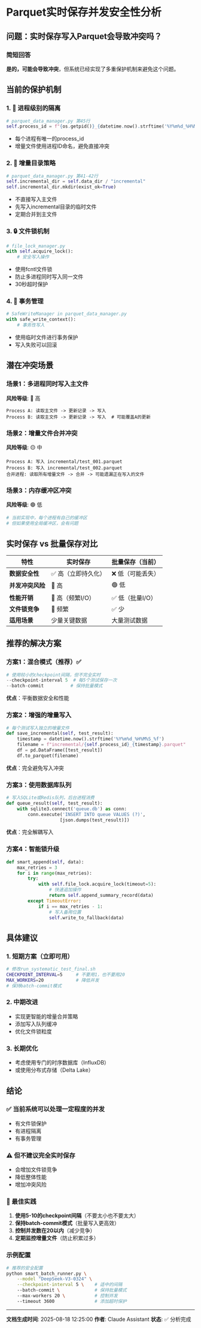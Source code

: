 # Parquet实时保存并发安全性分析

## 问题：实时保存写入Parquet会导致冲突吗？

### 简短回答
**是的，可能会导致冲突**，但系统已经实现了多重保护机制来避免这个问题。

## 当前的保护机制

### 1. 🔐 进程级别的隔离
```python
# parquet_data_manager.py 第45行
self.process_id = f"{os.getpid()}_{datetime.now().strftime('%Y%m%d_%H%M%S')}"
```
- 每个进程有唯一的process_id
- 增量文件使用进程ID命名，避免直接冲突

### 2. 📁 增量目录策略
```python
# parquet_data_manager.py 第41-42行
self.incremental_dir = self.data_dir / "incremental"
self.incremental_dir.mkdir(exist_ok=True)
```
- 不直接写入主文件
- 先写入incremental目录的临时文件
- 定期合并到主文件

### 3. 🔒 文件锁机制
```python
# file_lock_manager.py
with self.acquire_lock():
    # 安全写入操作
```
- 使用fcntl文件锁
- 防止多进程同时写入同一文件
- 30秒超时保护

### 4. 💾 事务管理
```python
# SafeWriteManager in parquet_data_manager.py
with safe_write_context():
    # 事务性写入
```
- 使用临时文件进行事务保护
- 写入失败可以回滚

## 潜在冲突场景

### 场景1：多进程同时写入主文件
**风险等级**: 🔴 高
```
Process A: 读取主文件 -> 更新记录 -> 写入
Process B: 读取主文件 -> 更新记录 -> 写入  # 可能覆盖A的更新
```

### 场景2：增量文件合并冲突
**风险等级**: 🟡 中
```
Process A: 写入 incremental/test_001.parquet
Process B: 写入 incremental/test_002.parquet
合并进程: 读取所有增量文件 -> 合并 -> 可能遗漏正在写入的文件
```

### 场景3：内存缓冲区冲突
**风险等级**: 🟢 低
```python
# 当前实现中，每个进程有自己的缓冲区
# 但如果使用全局缓冲区，会有问题
```

## 实时保存 vs 批量保存对比

| 特性 | 实时保存 | 批量保存（当前） |
|------|---------|---------------|
| **数据安全性** | ✅ 高（立即持久化） | ❌ 低（可能丢失） |
| **并发冲突风险** | 🔴 高 | 🟢 低 |
| **性能开销** | 🔴 高（频繁I/O） | ✅ 低（批量I/O） |
| **文件锁竞争** | 🔴 频繁 | ✅ 少 |
| **适用场景** | 少量关键数据 | 大量测试数据 |

## 推荐的解决方案

### 方案1：混合模式（推荐）✅
```python
# 使用较小的checkpoint间隔，但不完全实时
--checkpoint-interval 5  # 每5个测试保存一次
--batch-commit          # 保持批量模式
```
**优点**：平衡数据安全和性能

### 方案2：增强的增量写入
```python
# 每个测试写入独立的增量文件
def save_incremental(self, test_result):
    timestamp = datetime.now().strftime('%Y%m%d_%H%M%S_%f')
    filename = f"incremental/{self.process_id}_{timestamp}.parquet"
    df = pd.DataFrame([test_result])
    df.to_parquet(filename)
```
**优点**：完全避免写入冲突

### 方案3：使用数据库队列
```python
# 写入SQLite或Redis队列，后台进程消费
def queue_result(self, test_result):
    with sqlite3.connect('queue.db') as conn:
        conn.execute('INSERT INTO queue VALUES (?)', 
                    [json.dumps(test_result)])
```
**优点**：完全解耦写入

### 方案4：智能锁升级
```python
def smart_append(self, data):
    max_retries = 3
    for i in range(max_retries):
        try:
            with self.file_lock.acquire_lock(timeout=5):
                # 快速追加操作
                return self.append_summary_record(data)
        except TimeoutError:
            if i == max_retries - 1:
                # 写入备用位置
                self.write_to_fallback(data)
```

## 具体建议

### 1. 短期方案（立即可用）
```bash
# 修改run_systematic_test_final.sh
CHECKPOINT_INTERVAL=5     # 不要用1，也不要用20
MAX_WORKERS=20            # 降低并发
# 保持batch-commit模式
```

### 2. 中期改进
- 实现更智能的增量合并策略
- 添加写入队列缓冲
- 优化文件锁粒度

### 3. 长期优化
- 考虑使用专门的时序数据库（InfluxDB）
- 或使用分布式存储（Delta Lake）

## 结论

### ✅ 当前系统可以处理一定程度的并发
- 有文件锁保护
- 有进程隔离
- 有事务管理

### ⚠️ 但不建议完全实时保存
- 会增加文件锁竞争
- 降低整体性能
- 增加冲突风险

### 🎯 最佳实践
1. **使用5-10的checkpoint间隔**（不要太小也不要太大）
2. **保持batch-commit模式**（批量写入更高效）
3. **控制并发数在20以内**（减少竞争）
4. **定期监控增量文件**（防止积累过多）

### 示例配置
```bash
# 推荐的安全配置
python smart_batch_runner.py \
    --model "DeepSeek-V3-0324" \
    --checkpoint-interval 5 \    # 适中的间隔
    --batch-commit \             # 保持批量模式
    --max-workers 20 \           # 控制并发
    --timeout 3600               # 添加超时保护
```

---

**文档生成时间**: 2025-08-18 12:25:00
**作者**: Claude Assistant
**状态**: ✅ 分析完成